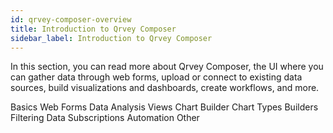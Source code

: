 ```yaml
---
id: qrvey-composer-overview
title: Introduction to Qrvey Composer
sidebar_label: Introduction to Qrvey Composer
---
```

<div style={{textAlign: "justify"}}>

In this section, you can read more about Qrvey Composer, the UI where you can gather data through web forms, upload or connect to existing data sources, build visualizations and dashboards, create workflows, and more.

Basics
Web Forms
Data
Analysis Views
Chart Builder
Chart Types
Builders
Filtering Data
Subscriptions
Automation
Other


</div>